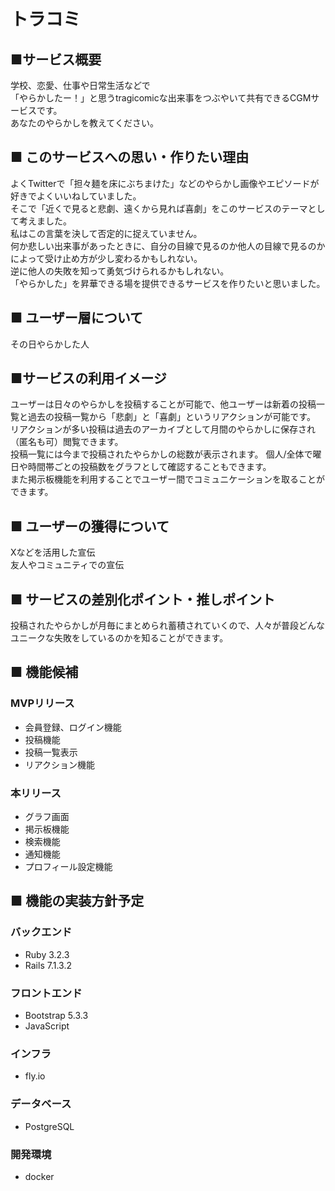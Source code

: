 #  トラコミ
##  ■サービス概要
学校、恋愛、仕事や日常生活などで  
「やらかしたー！」と思うtragicomicな出来事をつぶやいて共有できるCGMサービスです。  
あなたのやらかしを教えてください。  

##  ■ このサービスへの思い・作りたい理由
よくTwitterで「担々麺を床にぶちまけた」などのやらかし画像やエピソードが好きでよくいいねしていました。  
そこで「近くで見ると悲劇、遠くから見れば喜劇」をこのサービスのテーマとして考えました。  
私はこの言葉を決して否定的に捉えていません。  
何か悲しい出来事があったときに、自分の目線で見るのか他人の目線で見るのかによって受け止め方が少し変わるかもしれない。  
逆に他人の失敗を知って勇気づけられるかもしれない。  
「やらかした」を昇華できる場を提供できるサービスを作りたいと思いました。  

##  ■ ユーザー層について
その日やらかした人

##  ■サービスの利用イメージ
ユーザーは日々のやらかしを投稿することが可能で、他ユーザーは新着の投稿一覧と過去の投稿一覧から「悲劇」と「喜劇」というリアクションが可能です。  
リアクションが多い投稿は過去のアーカイブとして月間のやらかしに保存され（匿名も可）閲覧できます。  
投稿一覧には今まで投稿されたやらかしの総数が表示されます。
個人/全体で曜日や時間帯ごとの投稿数をグラフとして確認することもできます。  
また掲示板機能を利用することでユーザー間でコミュニケーションを取ることができます。  

##  ■ ユーザーの獲得について
Xなどを活用した宣伝  
友人やコミュニティでの宣伝

##  ■ サービスの差別化ポイント・推しポイント
投稿されたやらかしが月毎にまとめられ蓄積されていくので、人々が普段どんなユニークな失敗をしているのかを知ることができます。

##  ■ 機能候補
###  MVPリリース
-  会員登録、ログイン機能
-  投稿機能
-  投稿一覧表示
-  リアクション機能
###  本リリース
-   グラフ画面
-  掲示板機能
-  検索機能
-  通知機能
-  プロフィール設定機能

##  ■ 機能の実装方針予定
###  バックエンド
-  Ruby 3.2.3
-  Rails 7.1.3.2
###  フロントエンド
-  Bootstrap 5.3.3
-  JavaScript
###  インフラ
-  fly.io
###  データベース
-  PostgreSQL
###  開発環境
-  docker

